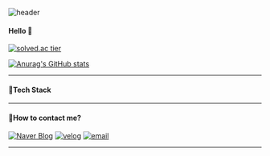 ![header](https://capsule-render.vercel.app/api?type=rounded&color=gradient&height=200&section=header&text=Seoin&fontSize=90&animation=scaleIn)

#### Hello 👋 

[![solved.ac tier](http://mazassumnida.wtf/api/generate_badge?boj=tjdls111)](https://solved.ac/tjdls111)
   
[![Anurag's GitHub stats](https://github-readme-stats.vercel.app/api?username=tjdls111)](https://github.com/anuraghazra/github-readme-stats)
***
#### 🍊Tech Stack

***
#### 🍒How to contact me?
  [![Naver Blog](https://img.shields.io/badge/NaverBlog-03C75A?style=flat-square&logo=naver&logoColor=white&link=https://blog.naver.com/tjdls111)](https://blog.naver.com/tjdls111)
  [![velog](https://img.shields.io/badge/Velog-15C39A?style=flat-square&&link=https://velog.io/@tjdls111)](https://velog.io/@tjdls111)
   [![email](https://img.shields.io/badge/NaverEmail-03C75A?style=flat-square&logo=naver&logoColor=white&link=tjdls111@naver.com)](tjdls111@naver.com)    
***
 
